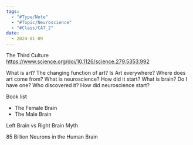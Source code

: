 ```yaml
---
tags:
  - "#Type/Note"
  - "#Topic/Neuroscience"
  - "#Class/CAT_2"
date:
  - 2024-01-09
---
```


The Third Culture https://www.science.org/doi/10.1126/science.279.5353.992

What is art?
The changing function of art?
Is Art everywhere?
Where does art come from?
What is neuroscience?
How did it start?
What is brain?
Do I have one?
Who discovered it?
How did neuroscience start?

Book list
- The Female Brain
- The Male Brain

Left Brain vs Right Brain Myth

85 Billion Neurons in the Human Brain
